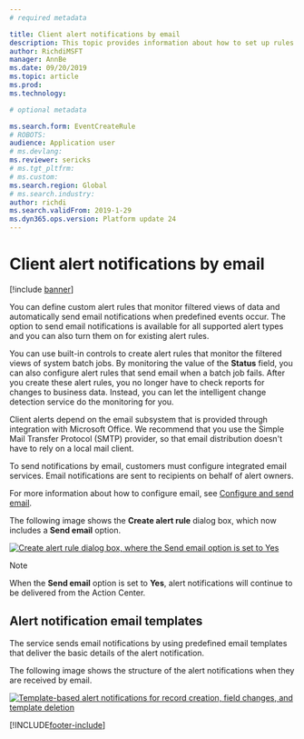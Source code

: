 ```yaml
---
# required metadata

title: Client alert notifications by email
description: This topic provides information about how to set up rules that send email notifications predefined events occur.
author: RichdiMSFT
manager: AnnBe
ms.date: 09/20/2019
ms.topic: article
ms.prod: 
ms.technology: 

# optional metadata

ms.search.form: EventCreateRule
# ROBOTS:
audience: Application user
# ms.devlang: 
ms.reviewer: sericks
# ms.tgt_pltfrm: 
# ms.custom:
ms.search.region: Global
# ms.search.industry:
author: richdi
ms.search.validFrom: 2019-1-29
ms.dyn365.ops.version: Platform update 24
---
```


# Client alert notifications by email

[!include [banner](../includes/banner.md)]

You can define custom alert rules that monitor filtered views of data and automatically send email notifications when predefined events occur. The option to send email notifications is available for all supported alert types and you can also turn them on for existing alert rules.

You can use built-in controls to create alert rules that monitor the filtered views of system batch jobs. By monitoring the value of the **Status** field, you can also configure alert rules that send email when a batch job fails. After you create these alert rules, you no longer have to check reports for changes to business data. Instead, you can let the intelligent change detection service do the monitoring for you.

Client alerts depend on the email subsystem that is provided through integration with Microsoft Office. We recommend that you use the Simple Mail Transfer Protocol (SMTP) provider, so that email distribution doesn't have to rely on a local mail client.

To send notifications by email, customers must configure integrated email services. Email notifications are sent to recipients on behalf of alert owners.

For more information about how to configure email, see [Configure and send email](../organization-administration/configure-email.md).

The following image shows the **Create alert rule** dialog box, which now includes a **Send email** option.

[![Create alert rule dialog box, where the Send email option is set to Yes](./media/Create-alert-rule-form.png)](./media/Create-alert-rule-form.png)

> [!NOTE]
> When the **Send email** option is set to **Yes**, alert notifications will continue to be delivered from the Action Center.

## Alert notification email templates

The service sends email notifications by using predefined email templates that deliver the basic details of the alert notification.

The following image shows the structure of the alert notifications when they are received by email.

[![Template-based alert notifications for record creation, field changes, and template deletion](./media/Alert-email-templates.png)](./media/Alert-email-templates.png)


[!INCLUDE[footer-include](../../../includes/footer-banner.md)]